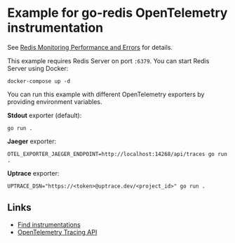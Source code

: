 # Example for go-redis OpenTelemetry instrumentation

See
[Redis Monitoring Performance and Errors](https://redis.uptrace.dev/guide/redis-performance-monitoring.html)
for details.

This example requires Redis Server on port `:6379`. You can start Redis Server using Docker:

```shell
docker-compose up -d
```

You can run this example with different OpenTelemetry exporters by providing environment variables.

**Stdout** exporter (default):

```shell
go run .
```

**Jaeger** exporter:

```shell
OTEL_EXPORTER_JAEGER_ENDPOINT=http://localhost:14268/api/traces go run .
```

**Uptrace** exporter:

```shell
UPTRACE_DSN="https://<token>@uptrace.dev/<project_id>" go run .
```

## Links

- [Find instrumentations](https://opentelemetry.uptrace.dev/instrumentations/?lang=go)
- [OpenTelemetry Tracing API](https://opentelemetry.uptrace.dev/guide/go-tracing.html)
